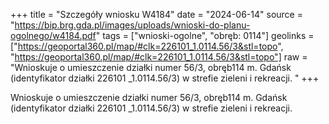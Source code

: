 +++
title = "Szczegóły wniosku W4184"
date = "2024-06-14"
source = "https://bip.brg.gda.pl/images/uploads/wnioski-do-planu-ogolnego/w4184.pdf"
tags = ["wnioski-ogolne", "obręb: 0114"]
geolinks = ["https://geoportal360.pl/map/#clk=226101_1.0114.56/3&stl=topo", "https://geoportal360.pl/map/#clk=226101_1.0114.56/3&stl=topo"]
raw = "Wnioskuje o umieszczenie działki numer 56/3, obręb114 m. Gdańsk (identyfikator działki 226101 _1.0114.56/3) w strefie zieleni i rekreacji. "
+++

Wnioskuje o umieszczenie działki numer 56/3, obręb114 m. Gdańsk (identyfikator
działki 226101 _1.0114.56/3) w strefie zieleni i rekreacji.



